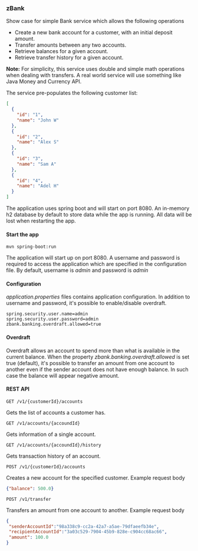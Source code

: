 ### zBank

Show case for simple Bank service which allows the following operations
  - Create a new bank account for a customer, with an initial deposit amount.
  - Transfer amounts between any two accounts.
  - Retrieve balances for a given account.
  - Retrieve transfer history for a given account.

**Note:** For simplicity, this service uses double and simple math operations when dealing with transfers. A real world service will use something like Java Money and Currency API.

The service pre-populates the following customer list:

```json
[
  {
    "id": "1",
    "name": "John W"
  },
  {
    "id": "2",
    "name": "Alex S"
  },
  {
    "id": "3",
    "name": "Sam A"
  },
  {
    "id": "4",
    "name": "Adel H"
  }
]
```


The application uses spring boot and will start on port 8080. An in-memory h2 database by default to store data while the app is running. All data will be lost when restarting the app.

#### Start the app
```
mvn spring-boot:run
```

The application will start up on port 8080. A username and password is required to access the application which are specified in the configuration file. By default, username is *admin* and password is *admin*

#### Configuration
*application.properties* files contains application configuration. In addition to username and password, it's possible to enable/disable overdraft.
```
spring.security.user.name=admin
spring.security.user.password=admin
zbank.banking.overdraft.allowed=true
```

#### Overdraft
Overdraft allows an account to spend more than what is available in the current balance. When the property *zbank.banking.overdraft.allowed* is set true (default), it's possible to transfer an amount from one account to another even if the sender account does not have enough balance. In such case the balance will appear negative amount.

#### REST API

```
GET /v1/{customerId}/accounts
```
Gets the list of accounts a customer has.

```
GET /v1/accounts/{accoundId}
```
Gets information of a single account.

```
GET /v1/accounts/{accoundId}/history
```
Gets transaction history of an account.

```
POST /v1/{customerId}/accounts
```
Creates a new account for the specified customer. Example request body
```json
{"balance": 500.0}
```

```
POST /v1/transfer
```
Transfers an amount from one account to another. Example request body
```json
{
 "senderAccountId":"98a338c9-cc2a-42a7-a5ae-79dfaeefb34e", 
 "recipientAccountId":"3a03c529-7904-45b9-828e-c904cc68ac66",
 "amount": 100.0
}
```


